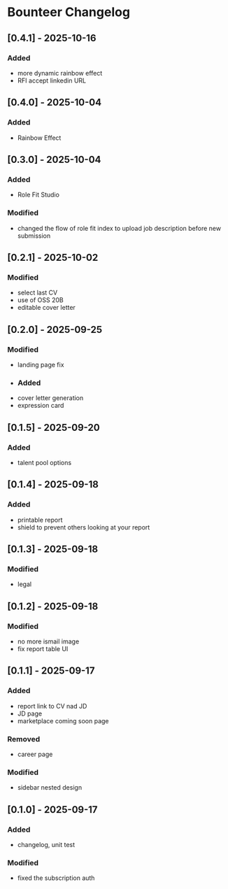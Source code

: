 # Bounteer Changelog

## [0.4.1] - 2025-10-16
### Added
- more dynamic rainbow effect
- RFI accept linkedin URL

## [0.4.0] - 2025-10-04
### Added
- Rainbow Effect

## [0.3.0] - 2025-10-04
### Added
- Role Fit Studio
### Modified
- changed the flow of role fit index to upload job description before new submission

## [0.2.1] - 2025-10-02
### Modified
- select last CV
- use of OSS 20B
- editable cover letter

## [0.2.0] - 2025-09-25
### Modified
- landing page fix
- ### Added
- cover letter generation
- expression card

## [0.1.5] - 2025-09-20
### Added
- talent pool options

## [0.1.4] - 2025-09-18
### Added
- printable report
- shield to prevent others looking at your report

## [0.1.3] - 2025-09-18
### Modified
- legal

## [0.1.2] - 2025-09-18
### Modified
- no more ismail image
- fix report table UI

## [0.1.1] - 2025-09-17
### Added
- report link to CV nad JD
- JD page
- marketplace coming soon page
### Removed
- career page
### Modified
- sidebar nested design

## [0.1.0] - 2025-09-17
### Added
- changelog, unit test
### Modified
- fixed the subscription auth

